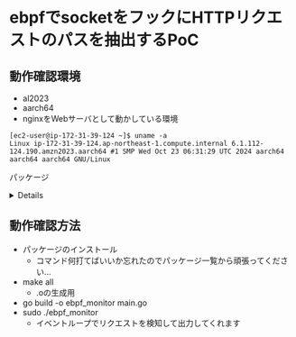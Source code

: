 # ebpfでsocketをフックにHTTPリクエストのパスを抽出するPoC

## 動作確認環境

- al2023
- aarch64
- nginxをWebサーバとして動かしている環境

```
[ec2-user@ip-172-31-39-124 ~]$ uname -a
Linux ip-172-31-39-124.ap-northeast-1.compute.internal 6.1.112-124.190.amzn2023.aarch64 #1 SMP Wed Oct 23 06:31:29 UTC 2024 aarch64 aarch64 aarch64 GNU/Linux
```

パッケージ

<details>
[ec2-user@ip-172-31-39-124 ~]$ sudo dnf list --installed
Installed Packages
acl.aarch64                                              2.3.1-2.amzn2023.0.2                            @System      
acpid.aarch64                                            2.0.32-4.amzn2023.0.2                           @System      
adobe-mappings-cmap.noarch                               20190730-1.amzn2023.0.2                         @amazonlinux 
adobe-mappings-cmap-deprecated.noarch                    20190730-1.amzn2023.0.2                         @amazonlinux 
adobe-mappings-pdf.noarch                                20180407-8.amzn2023.0.2                         @amazonlinux 
alternatives.aarch64                                     1.15-2.amzn2023.0.2                             @System      
amazon-chrony-config.noarch                              4.3-1.amzn2023.0.4                              @System      
amazon-ec2-net-utils.noarch                              2.5.1-1.amzn2023.0.1                            @System      
amazon-linux-repo-s3.noarch                              2023.6.20241031-0.amzn2023                      @System      
amazon-linux-sb-keys.noarch                              2023.1-1.amzn2023.0.5                           @System      
amazon-rpm-config.noarch                                 228-3.amzn2023.0.2                              @System      
amazon-ssm-agent.aarch64                                 3.3.1345.0-1                                    @@commandline
annobin-docs.noarch                                      10.93-1.amzn2023.0.1                            @amazonlinux 
annobin-plugin-gcc.aarch64                               10.93-1.amzn2023.0.1                            @amazonlinux 
apr.aarch64                                              1.7.2-2.amzn2023.0.2                            @amazonlinux 
apr-util.aarch64                                         1.6.3-1.amzn2023.0.1                            @amazonlinux 
apr-util-openssl.aarch64                                 1.6.3-1.amzn2023.0.1                            @amazonlinux 
at.aarch64                                               3.1.23-6.amzn2023.0.2                           @System      
attr.aarch64                                             2.5.1-3.amzn2023.0.2                            @System      
audit.aarch64                                            3.0.6-1.amzn2023.0.2                            @System      
audit-libs.aarch64                                       3.0.6-1.amzn2023.0.2                            @System      
autoconf.noarch                                          2.69-36.amzn2023.0.3                            @amazonlinux 
automake.noarch                                          1.16.5-9.amzn2023.0.3                           @amazonlinux 
avahi-libs.aarch64                                       0.8-14.amzn2023.0.12                            @amazonlinux 
aws-cfn-bootstrap.noarch                                 2.0-31.amzn2023                                 @System      
awscli-2.noarch                                          2.15.30-1.amzn2023.0.1                          @System      
basesystem.noarch                                        11-11.amzn2023.0.2                              @System      
bash.aarch64                                             5.2.15-1.amzn2023.0.2                           @System      
bash-completion.noarch                                   1:2.11-2.amzn2023.0.2                           @System      
bc.aarch64                                               1.07.1-14.amzn2023.0.2                          @System      
bind-libs.aarch64                                        32:9.18.28-1.amzn2023.0.2                       @System      
bind-license.noarch                                      32:9.18.28-1.amzn2023.0.2                       @System      
bind-utils.aarch64                                       32:9.18.28-1.amzn2023.0.2                       @System      
binutils.aarch64                                         2.39-6.amzn2023.0.10                            @System      
bison.aarch64                                            3.7.4-2.amzn2023.0.2                            @amazonlinux 
boost-filesystem.aarch64                                 1.75.0-4.amzn2023.0.2                           @System      
boost-system.aarch64                                     1.75.0-4.amzn2023.0.2                           @System      
boost-thread.aarch64                                     1.75.0-4.amzn2023.0.2                           @System      
byacc.aarch64                                            2.0.20210109-2.amzn2023.0.3                     @amazonlinux 
bzip2.aarch64                                            1.0.8-6.amzn2023.0.2                            @System      
bzip2-libs.aarch64                                       1.0.8-6.amzn2023.0.2                            @System      
c-ares.aarch64                                           1.19.1-1.amzn2023.0.1                           @System      
ca-certificates.noarch                                   2023.2.68-1.0.amzn2023.0.1                      @System      
cairo.aarch64                                            1.17.6-2.amzn2023.0.1                           @amazonlinux 
cairo-gobject.aarch64                                    1.17.6-2.amzn2023.0.1                           @amazonlinux 
checkpolicy.aarch64                                      3.4-3.amzn2023.0.2                              @System      
chkconfig.aarch64                                        1.15-2.amzn2023.0.2                             @System      
chrony.aarch64                                           4.3-1.amzn2023.0.4                              @System      
clang.aarch64                                            15.0.7-3.amzn2023.0.1                           @amazonlinux 
clang-libs.aarch64                                       15.0.7-3.amzn2023.0.1                           @amazonlinux 
clang-resource-filesystem.aarch64                        15.0.7-3.amzn2023.0.1                           @amazonlinux 
cloud-init.noarch                                        22.2.2-1.amzn2023.1.12                          @System      
cloud-init-cfg-ec2.noarch                                22.2.2-1.amzn2023.1.12                          @System      
cloud-utils-growpart.aarch64                             0.31-8.amzn2023.0.3                             @System      
compiler-rt.aarch64                                      15.0.7-3.amzn2023.0.1                           @amazonlinux 
coreutils.aarch64                                        8.32-30.amzn2023.0.3                            @System      
coreutils-common.aarch64                                 8.32-30.amzn2023.0.3                            @System      
cpio.aarch64                                             2.13-13.amzn2023.0.3                            @System      
cpp.aarch64                                              11.4.1-2.amzn2023.0.2                           @amazonlinux 
cracklib.aarch64                                         2.9.6-27.amzn2023.0.2                           @System      
cracklib-dicts.aarch64                                   2.9.6-27.amzn2023.0.2                           @System      
crontabs.noarch                                          1.11-24.20190603git.amzn2023.0.2                @System      
crypto-policies.noarch                                   20220428-1.gitdfb10ea.amzn2023.0.2              @System      
crypto-policies-scripts.noarch                           20220428-1.gitdfb10ea.amzn2023.0.2              @System      
cryptsetup.aarch64                                       2.6.1-1.amzn2023.0.1                            @System      
cryptsetup-libs.aarch64                                  2.6.1-1.amzn2023.0.1                            @System      
cscope.aarch64                                           15.9-15.amzn2023.0.3                            @amazonlinux 
ctags.aarch64                                            5.9-1.20210725.0.amzn2023.0.2                   @amazonlinux 
cups-libs.aarch64                                        1:2.3.3op2-18.amzn2023.0.8                      @amazonlinux 
curl-minimal.aarch64                                     8.5.0-1.amzn2023.0.4                            @System      
cyrus-sasl-lib.aarch64                                   2.1.27-18.amzn2023.0.3                          @System      
cyrus-sasl-plain.aarch64                                 2.1.27-18.amzn2023.0.3                          @System      
dbus.aarch64                                             1:1.12.28-1.amzn2023.0.1                        @System      
dbus-broker.aarch64                                      32-1.amzn2023.0.2                               @System      
dbus-common.noarch                                       1:1.12.28-1.amzn2023.0.1                        @System      
dbus-libs.aarch64                                        1:1.12.28-1.amzn2023.0.1                        @System      
debugedit.aarch64                                        5.0-2.amzn2023.0.3                              @amazonlinux 
device-mapper.aarch64                                    1.02.185-1.amzn2023.0.5                         @System      
device-mapper-libs.aarch64                               1.02.185-1.amzn2023.0.5                         @System      
diffstat.aarch64                                         1.64-4.amzn2023.0.2                             @amazonlinux 
diffutils.aarch64                                        3.8-1.amzn2023.0.2                              @System      
dnf.noarch                                               4.14.0-1.amzn2023.0.5                           @System      
dnf-data.noarch                                          4.14.0-1.amzn2023.0.5                           @System      
dnf-plugin-release-notification.noarch                   1.2-1.amzn2023.0.2                              @System      
dnf-plugin-support-info.noarch                           1.2-1.amzn2023                                  @System      
dnf-plugins-core.noarch                                  4.3.0-13.amzn2023.0.4                           @System      
dnf-utils.noarch                                         4.3.0-13.amzn2023.0.4                           @System      
dosfstools.aarch64                                       4.2-1.amzn2023.0.2                              @System      
doxygen.aarch64                                          2:1.9.4-1.amzn2023.0.3                          @amazonlinux 
dracut.aarch64                                           055-6.amzn2023.0.8                              @System      
dracut-config-ec2.noarch                                 3.0-4.amzn2023.0.2                              @System      
dracut-config-generic.aarch64                            055-6.amzn2023.0.8                              @System      
dwz.aarch64                                              0.14-6.amzn2023.0.2                             @System      
dyninst.aarch64                                          10.2.1-6.amzn2023.0.2                           @System      
e2fsprogs.aarch64                                        1.46.5-2.amzn2023.0.2                           @System      
e2fsprogs-libs.aarch64                                   1.46.5-2.amzn2023.0.2                           @System      
ec2-hibinit-agent.noarch                                 1.0.8-0.amzn2023                                @System      
ec2-instance-connect.noarch                              1.1-19.amzn2023                                 @System      
ec2-instance-connect-selinux.noarch                      1.1-19.amzn2023                                 @System      
ec2-utils.noarch                                         2.2.0-1.amzn2023.0.1                            @System      
ed.aarch64                                               1.14.2-10.amzn2023.0.2                          @System      
efi-filesystem.noarch                                    5-4.amzn2023.0.5                                @System      
efi-srpm-macros.noarch                                   5-4.amzn2023.0.5                                @System      
efivar.aarch64                                           38-2.amzn2023.0.1                               @System      
efivar-libs.aarch64                                      38-2.amzn2023.0.1                               @System      
elfutils.aarch64                                         0.188-3.amzn2023.0.2                            @amazonlinux 
elfutils-debuginfod-client.aarch64                       0.188-3.amzn2023.0.2                            @System      
elfutils-debuginfod-client-devel.aarch64                 0.188-3.amzn2023.0.2                            @amazonlinux 
elfutils-default-yama-scope.noarch                       0.188-3.amzn2023.0.2                            @System      
elfutils-devel.aarch64                                   0.188-3.amzn2023.0.2                            @amazonlinux 
elfutils-libelf.aarch64                                  0.188-3.amzn2023.0.2                            @System      
elfutils-libelf-devel.aarch64                            0.188-3.amzn2023.0.2                            @amazonlinux 
elfutils-libs.aarch64                                    0.188-3.amzn2023.0.2                            @System      
emacs-filesystem.noarch                                  1:28.2-3.amzn2023.0.8                           @amazonlinux 
ethtool.aarch64                                          2:5.15-1.amzn2023.0.2                           @System      
expat.aarch64                                            2.5.0-1.amzn2023.0.4                            @System      
file.aarch64                                             5.39-7.amzn2023.0.4                             @System      
file-libs.aarch64                                        5.39-7.amzn2023.0.4                             @System      
filesystem.aarch64                                       3.14-5.amzn2023.0.3                             @System      
findutils.aarch64                                        1:4.8.0-2.amzn2023.0.2                          @System      
flex.aarch64                                             2.6.4-7.amzn2023.0.2                            @amazonlinux 
fontconfig.aarch64                                       2.13.94-2.amzn2023.0.2                          @amazonlinux 
fonts-filesystem.noarch                                  1:2.0.5-12.amzn2023.0.2                         @amazonlinux 
fonts-srpm-macros.noarch                                 1:2.0.5-12.amzn2023.0.2                         @System      
freetype.aarch64                                         2.13.2-5.amzn2023.0.1                           @amazonlinux 
fribidi.aarch64                                          1.0.11-3.amzn2023.0.2                           @amazonlinux 
fstrm.aarch64                                            0.6.1-2.amzn2023.0.2                            @System      
fuse-libs.aarch64                                        2.9.9-13.amzn2023.0.2                           @System      
gawk.aarch64                                             5.1.0-3.amzn2023.0.3                            @System      
gc.aarch64                                               8.0.4-5.amzn2023.0.2                            @amazonlinux 
gcc.aarch64                                              11.4.1-2.amzn2023.0.2                           @amazonlinux 
gcc-c++.aarch64                                          11.4.1-2.amzn2023.0.2                           @amazonlinux 
gcc-gfortran.aarch64                                     11.4.1-2.amzn2023.0.2                           @amazonlinux 
gd.aarch64                                               2.3.3-5.amzn2023.0.3                            @amazonlinux 
gdb-minimal.aarch64                                      12.1-5.amzn2023.0.4                             @amazonlinux 
gdbm-libs.aarch64                                        1:1.19-2.amzn2023.0.2                           @System      
gdisk.aarch64                                            1.0.8-1.amzn2023.0.2                            @System      
gdk-pixbuf2.aarch64                                      2.42.10-1.amzn2023.0.1                          @amazonlinux 
generic-logos-httpd.noarch                               18.0.0-12.amzn2023.0.3                          @amazonlinux 
gettext.aarch64                                          0.21-4.amzn2023.0.2                             @System      
gettext-common-devel.noarch                              0.21-4.amzn2023.0.2                             @amazonlinux 
gettext-devel.aarch64                                    0.21-4.amzn2023.0.2                             @amazonlinux 
gettext-libs.aarch64                                     0.21-4.amzn2023.0.2                             @System      
ghc-srpm-macros.noarch                                   1.5.0-4.amzn2023.0.2                            @System      
git.aarch64                                              2.40.1-1.amzn2023.0.3                           @amazonlinux 
git-core.aarch64                                         2.40.1-1.amzn2023.0.3                           @amazonlinux 
git-core-doc.noarch                                      2.40.1-1.amzn2023.0.3                           @amazonlinux 
glib2.aarch64                                            2.74.7-689.amzn2023.0.2                         @System      
glibc.aarch64                                            2.34-52.amzn2023.0.11                           @System      
glibc-all-langpacks.aarch64                              2.34-52.amzn2023.0.11                           @System      
glibc-common.aarch64                                     2.34-52.amzn2023.0.11                           @System      
glibc-devel.aarch64                                      2.34-52.amzn2023.0.11                           @amazonlinux 
glibc-gconv-extra.aarch64                                2.34-52.amzn2023.0.11                           @System      
glibc-locale-source.aarch64                              2.34-52.amzn2023.0.11                           @System      
gmp.aarch64                                              1:6.2.1-2.amzn2023.0.2                          @System      
gnupg2-minimal.aarch64                                   2.3.7-1.amzn2023.0.4                            @System      
gnutls.aarch64                                           3.8.0-380.amzn2023.0.6                          @System      
go-srpm-macros.noarch                                    3.2.0-37.amzn2023                               @System      
golang.aarch64                                           1.22.7-1.amzn2023.0.1                           @amazonlinux 
golang-bin.aarch64                                       1.22.7-1.amzn2023.0.1                           @amazonlinux 
golang-src.noarch                                        1.22.7-1.amzn2023.0.1                           @amazonlinux 
google-droid-sans-fonts.noarch                           20200215-9.amzn2023.0.2                         @amazonlinux 
google-noto-fonts-common.noarch                          20201206-2.amzn2023.0.2                         @amazonlinux 
google-noto-sans-vf-fonts.noarch                         20201206-2.amzn2023.0.2                         @amazonlinux 
gperftools-libs.aarch64                                  2.9.1-1.amzn2023.0.3                            @amazonlinux 
gpgme.aarch64                                            1.15.1-6.amzn2023.0.3                           @System      
gpm-libs.aarch64                                         1.20.7-26.amzn2023.amzn2023.0.3                 @System      
graphite2.aarch64                                        1.3.14-7.amzn2023.0.2                           @amazonlinux 
graphviz.aarch64                                         2.44.0-25.amzn2023.0.7                          @amazonlinux 
grep.aarch64                                             3.8-1.amzn2023.0.4                              @System      
groff-base.aarch64                                       1.22.4-7.amzn2023.0.2                           @System      
grub2-common.noarch                                      1:2.06-61.amzn2023.0.12                         @System      
grub2-efi-aa64-ec2.aarch64                               1:2.06-61.amzn2023.0.12                         @System      
grub2-pc-modules.noarch                                  1:2.06-61.amzn2023.0.12                         @System      
grub2-tools.aarch64                                      1:2.06-61.amzn2023.0.12                         @System      
grub2-tools-minimal.aarch64                              1:2.06-61.amzn2023.0.12                         @System      
grubby.aarch64                                           8.40-73.amzn2023.0.1                            @System      
gssproxy.aarch64                                         0.8.4-2.amzn2023.0.3                            @System      
guile22.aarch64                                          2.2.7-2.amzn2023.0.3                            @amazonlinux 
gzip.aarch64                                             1.12-1.amzn2023.0.1                             @System      
harfbuzz.aarch64                                         7.0.0-2.amzn2023.0.1                            @amazonlinux 
hostname.aarch64                                         3.23-4.amzn2023.0.3                             @System      
hunspell.aarch64                                         1.7.0-9.amzn2023.0.3                            @System      
hunspell-en.noarch                                       0.20140811.1-18.amzn2023.0.3                    @System      
hunspell-en-GB.noarch                                    0.20140811.1-18.amzn2023.0.3                    @System      
hunspell-en-US.noarch                                    0.20140811.1-18.amzn2023.0.3                    @System      
hunspell-filesystem.aarch64                              1.7.0-9.amzn2023.0.3                            @System      
hwdata.noarch                                            0.384-1.amzn2023.0.3                            @System      
indent.aarch64                                           2.2.12-7.amzn2023.0.6                           @amazonlinux 
info.aarch64                                             6.7-10.amzn2023.0.2                             @System      
inih.aarch64                                             49-3.amzn2023.0.2                               @System      
initscripts.aarch64                                      10.09-1.amzn2023.0.2                            @System      
inspectorssmplugin.aarch64                               1.0.279-1                                       @System      
intltool.noarch                                          0.51.0-18.amzn2023.0.3                          @amazonlinux 
iproute.aarch64                                          6.10.0-319.amzn2023.0.1                         @System      
iputils.aarch64                                          20210202-2.amzn2023.0.4                         @System      
irqbalance.aarch64                                       2:1.9.0-1.amzn2023.0.3                          @System      
jansson.aarch64                                          2.14-0.amzn2023                                 @System      
jbig2dec-libs.aarch64                                    0.19-4.amzn2023.0.2                             @amazonlinux 
jbigkit-libs.aarch64                                     2.1-21.amzn2023.0.2                             @amazonlinux 
jemalloc.aarch64                                         5.2.1-7.amzn2023                                @System      
jitterentropy.aarch64                                    3.4.1-4.amzn2023                                @System      
jq.aarch64                                               1.7.1-48.amzn2023.0.1                           @System      
json-c.aarch64                                           0.14-8.amzn2023.0.2                             @System      
kbd.aarch64                                              2.4.0-2.amzn2023.0.3                            @System      
kbd-misc.noarch                                          2.4.0-2.amzn2023.0.3                            @System      
kernel.aarch64                                           6.1.112-124.190.amzn2023                        @System      
kernel-devel.aarch64                                     6.1.112-124.190.amzn2023                        @amazonlinux 
kernel-headers.aarch64                                   6.1.112-124.190.amzn2023                        @amazonlinux 
kernel-libbpf.aarch64                                    6.1.112-124.190.amzn2023                        @System      
kernel-libbpf-devel.aarch64                              6.1.112-124.190.amzn2023                        @amazonlinux 
kernel-livepatch-repo-s3.noarch                          2023.6.20241031-0.amzn2023                      @System      
kernel-srpm-macros.noarch                                1.0-14.amzn2023.0.2                             @System      
kernel-tools.aarch64                                     6.1.112-124.190.amzn2023                        @System      
keyutils.aarch64                                         1.6.3-1.amzn2023.0.1                            @System      
keyutils-libs.aarch64                                    1.6.3-1.amzn2023.0.1                            @System      
kmod.aarch64                                             29-2.amzn2023.0.5                               @System      
kmod-libs.aarch64                                        29-2.amzn2023.0.5                               @System      
kpatch-runtime.noarch                                    0.9.7-13.amzn2023.0.1                           @System      
krb5-libs.aarch64                                        1.21.3-1.amzn2023.0.1                           @System      
langpacks-core-font-en.noarch                            3.0-21.amzn2023.0.4                             @amazonlinux 
lcms2.aarch64                                            2.12-1.amzn2023.0.3                             @amazonlinux 
less.aarch64                                             608-2.amzn2023.0.2                              @System      
libICE.aarch64                                           1.1.1-3.amzn2023.0.1                            @amazonlinux 
libSM.aarch64                                            1.2.4-3.amzn2023.0.1                            @amazonlinux 
libX11.aarch64                                           1.8.10-2.amzn2023.0.1                           @amazonlinux 
libX11-common.noarch                                     1.8.10-2.amzn2023.0.1                           @amazonlinux 
libXau.aarch64                                           1.0.11-6.amzn2023.0.1                           @amazonlinux 
libXaw.aarch64                                           1.0.15-3.amzn2023.0.1                           @amazonlinux 
libXext.aarch64                                          1.3.6-1.amzn2023.0.1                            @amazonlinux 
libXft.aarch64                                           2.3.8-6.amzn2023.0.1                            @amazonlinux 
libXmu.aarch64                                           1.2.1-1.amzn2023.0.1                            @amazonlinux 
libXpm.aarch64                                           3.5.17-3.amzn2023.0.1                           @amazonlinux 
libXrender.aarch64                                       0.9.11-6.amzn2023.0.1                           @amazonlinux 
libXt.aarch64                                            1.3.0-3.amzn2023.0.1                            @amazonlinux 
libacl.aarch64                                           2.3.1-2.amzn2023.0.2                            @System      
libaio.aarch64                                           0.3.111-11.amzn2023.0.2                         @System      
libarchive.aarch64                                       3.7.4-2.amzn2023.0.2                            @System      
libargon2.aarch64                                        20171227-9.amzn2023.0.2                         @System      
libasan.aarch64                                          11.4.1-2.amzn2023.0.2                           @amazonlinux 
libassuan.aarch64                                        2.5.5-1.amzn2023.0.2                            @System      
libatomic.aarch64                                        11.4.1-2.amzn2023.0.2                           @amazonlinux 
libattr.aarch64                                          2.5.1-3.amzn2023.0.2                            @System      
libbasicobjects.aarch64                                  0.1.1-47.amzn2023.0.2                           @System      
libblkid.aarch64                                         2.37.4-1.amzn2023.0.4                           @System      
libbrotli.aarch64                                        1.0.9-4.amzn2023.0.2                            @amazonlinux 
libcap.aarch64                                           2.48-2.amzn2023.0.3                             @System      
libcap-ng.aarch64                                        0.8.2-4.amzn2023.0.2                            @System      
libcbor.aarch64                                          0.7.0-3.amzn2023.0.2                            @System      
libcollection.aarch64                                    0.7.0-47.amzn2023.0.2                           @System      
libcom_err.aarch64                                       1.46.5-2.amzn2023.0.2                           @System      
libcomps.aarch64                                         0.1.20-1.amzn2023                               @System      
libconfig.aarch64                                        1.7.2-7.amzn2023.0.2                            @System      
libcurl-minimal.aarch64                                  8.5.0-1.amzn2023.0.4                            @System      
libdatrie.aarch64                                        0.2.13-1.amzn2023.0.2                           @amazonlinux 
libdb.aarch64                                            5.3.28-49.amzn2023.0.2                          @System      
libdhash.aarch64                                         0.5.0-47.amzn2023.0.2                           @System      
libdnf.aarch64                                           0.69.0-8.amzn2023.0.5                           @System      
libeconf.aarch64                                         0.4.0-1.amzn2023.0.3                            @System      
libedit.aarch64                                          3.1-38.20210714cvs.amzn2023.0.2                 @System      
libev.aarch64                                            4.33-3.amzn2023.0.2                             @System      
libevent.aarch64                                         2.1.12-3.amzn2023.0.3                           @System      
libfdisk.aarch64                                         2.37.4-1.amzn2023.0.4                           @System      
libffi.aarch64                                           3.4.4-1.amzn2023.0.1                            @System      
libfido2.aarch64                                         1.10.0-2.amzn2023.0.2                           @System      
libfontenc.aarch64                                       1.1.7-3.amzn2023.0.1                            @amazonlinux 
libgcc.aarch64                                           11.4.1-2.amzn2023.0.2                           @System      
libgcrypt.aarch64                                        1.10.2-1.amzn2023.0.2                           @System      
libgfortran.aarch64                                      11.4.1-2.amzn2023.0.2                           @amazonlinux 
libgomp.aarch64                                          11.4.1-2.amzn2023.0.2                           @System      
libgpg-error.aarch64                                     1.42-1.amzn2023.0.2                             @System      
libgs.aarch64                                            9.56.1-7.amzn2023.0.10                          @amazonlinux 
libibverbs.aarch64                                       48.0-1.amzn2023.0.1                             @System      
libidn2.aarch64                                          2.3.2-1.amzn2023.0.5                            @System      
libijs.aarch64                                           0.35-13.amzn2023.0.2                            @amazonlinux 
libini_config.aarch64                                    1.3.1-47.amzn2023.0.2                           @System      
libjpeg-turbo.aarch64                                    2.1.4-2.amzn2023.0.5                            @amazonlinux 
libkcapi.aarch64                                         1.4.0-105.amzn2023.0.1                          @System      
libkcapi-hmaccalc.aarch64                                1.4.0-105.amzn2023.0.1                          @System      
libldb.aarch64                                           2.6.2-1.amzn2023.0.2                            @System      
libmaxminddb.aarch64                                     1.5.2-1.amzn2023.0.2                            @System      
libmetalink.aarch64                                      0.1.3-14.amzn2023.0.2                           @System      
libmnl.aarch64                                           1.0.4-13.amzn2023.0.2                           @System      
libmodulemd.aarch64                                      2.13.0-2.amzn2023.0.2                           @System      
libmount.aarch64                                         2.37.4-1.amzn2023.0.4                           @System      
libmpc.aarch64                                           1.2.1-2.amzn2023.0.2                            @amazonlinux 
libnfsidmap.aarch64                                      1:2.5.4-2.rc3.amzn2023.0.3                      @System      
libnghttp2.aarch64                                       1.59.0-3.amzn2023.0.1                           @System      
libnl3.aarch64                                           3.5.0-6.amzn2023.0.2                            @System      
libomp.aarch64                                           15.0.7-5.amzn2023.0.1                           @amazonlinux 
libomp-devel.aarch64                                     15.0.7-5.amzn2023.0.1                           @amazonlinux 
libpaper.aarch64                                         1.1.28-2.amzn2023.0.2                           @amazonlinux 
libpath_utils.aarch64                                    0.2.1-47.amzn2023.0.2                           @System      
libpcap.aarch64                                          14:1.10.1-1.amzn2023.0.2                        @System      
libpipeline.aarch64                                      1.5.3-2.amzn2023.0.2                            @System      
libpkgconf.aarch64                                       1.8.0-4.amzn2023.0.2                            @System      
libpng.aarch64                                           2:1.6.37-10.amzn2023.0.6                        @amazonlinux 
libpsl.aarch64                                           0.21.1-3.amzn2023.0.2                           @System      
libpwquality.aarch64                                     1.4.4-6.amzn2023.0.2                            @System      
libref_array.aarch64                                     0.1.5-47.amzn2023.0.2                           @System      
librepo.aarch64                                          1.14.5-2.amzn2023.0.1                           @System      
libreport-filesystem.noarch                              2.15.2-2.amzn2023.0.2                           @System      
librsvg2.aarch64                                         2.54.6-1.amzn2023.0.2                           @amazonlinux 
libseccomp.aarch64                                       2.5.3-1.amzn2023.0.2                            @System      
libselinux.aarch64                                       3.4-5.amzn2023.0.2                              @System      
libselinux-utils.aarch64                                 3.4-5.amzn2023.0.2                              @System      
libsemanage.aarch64                                      3.4-5.amzn2023.0.2                              @System      
libsepol.aarch64                                         3.4-3.amzn2023.0.3                              @System      
libserf.aarch64                                          1.3.9-23.amzn2023.0.3                           @amazonlinux 
libsigsegv.aarch64                                       2.13-2.amzn2023.0.2                             @System      
libsmartcols.aarch64                                     2.37.4-1.amzn2023.0.4                           @System      
libsolv.aarch64                                          0.7.22-1.amzn2023.0.2                           @System      
libss.aarch64                                            1.46.5-2.amzn2023.0.2                           @System      
libsss_certmap.aarch64                                   2.9.4-1.amzn2023.0.2                            @System      
libsss_idmap.aarch64                                     2.9.4-1.amzn2023.0.2                            @System      
libsss_nss_idmap.aarch64                                 2.9.4-1.amzn2023.0.2                            @System      
libsss_sudo.aarch64                                      2.9.4-1.amzn2023.0.2                            @System      
libstdc++.aarch64                                        11.4.1-2.amzn2023.0.2                           @System      
libstdc++-devel.aarch64                                  11.4.1-2.amzn2023.0.2                           @amazonlinux 
libstoragemgmt.aarch64                                   1.9.4-5.amzn2023.0.2                            @System      
libtalloc.aarch64                                        2.3.4-1.amzn2023.0.2                            @System      
libtasn1.aarch64                                         4.19.0-1.amzn2023.0.4                           @System      
libtdb.aarch64                                           1.4.7-1.amzn2023.0.2                            @System      
libtevent.aarch64                                        0.13.0-1.amzn2023.0.2                           @System      
libtextstyle.aarch64                                     0.21-4.amzn2023.0.2                             @System      
libthai.aarch64                                          0.1.28-6.amzn2023.0.2                           @amazonlinux 
libtiff.aarch64                                          4.4.0-4.amzn2023.0.19                           @amazonlinux 
libtirpc.aarch64                                         1.3.3-0.amzn2023                                @System      
libtool.aarch64                                          2.4.7-1.amzn2023.0.3                            @amazonlinux 
libtool-ltdl.aarch64                                     2.4.7-1.amzn2023.0.3                            @amazonlinux 
libubsan.aarch64                                         11.4.1-2.amzn2023.0.2                           @amazonlinux 
libunistring.aarch64                                     0.9.10-10.amzn2023.0.2                          @System      
libunwind.aarch64                                        1.4.0-5.amzn2023.0.2                            @amazonlinux 
libuser.aarch64                                          0.63-4.amzn2023.0.2                             @System      
libutempter.aarch64                                      1.2.1-4.amzn2023.0.2                            @System      
libuuid.aarch64                                          2.37.4-1.amzn2023.0.4                           @System      
libuv.aarch64                                            1:1.47.0-1.amzn2023.0.2                         @System      
libverto.aarch64                                         0.3.2-1.amzn2023.0.2                            @System      
libverto-libev.aarch64                                   0.3.2-1.amzn2023.0.2                            @System      
libwebp.aarch64                                          1.2.4-1.amzn2023.0.6                            @amazonlinux 
libxcb.aarch64                                           1.17.0-1.amzn2023.0.1                           @amazonlinux 
libxcrypt.aarch64                                        4.4.33-7.amzn2023                               @System      
libxcrypt-devel.aarch64                                  4.4.33-7.amzn2023                               @amazonlinux 
libxml2.aarch64                                          2.10.4-1.amzn2023.0.6                           @System      
libyaml.aarch64                                          0.2.5-5.amzn2023.0.2                            @System      
libzstd.aarch64                                          1.5.5-1.amzn2023.0.1                            @System      
libzstd-devel.aarch64                                    1.5.5-1.amzn2023.0.1                            @amazonlinux 
llvm.aarch64                                             15.0.7-3.amzn2023.0.1                           @amazonlinux 
llvm-libs.aarch64                                        15.0.7-3.amzn2023.0.1                           @amazonlinux 
lm_sensors-libs.aarch64                                  3.6.0-8.amzn2023.0.3                            @System      
lmdb-libs.aarch64                                        0.9.29-1.amzn2023.0.3                           @System      
logrotate.aarch64                                        3.20.1-2.amzn2023.0.3                           @System      
lsof.aarch64                                             4.94.0-1.amzn2023.0.2                           @System      
lua-libs.aarch64                                         5.4.4-3.amzn2023.0.2                            @System      
lua-srpm-macros.noarch                                   1-4.amzn2023.0.2                                @System      
lz4-libs.aarch64                                         1.9.4-1.amzn2023.0.2                            @System      
m4.aarch64                                               1.4.19-2.amzn2023.0.2                           @amazonlinux 
make.aarch64                                             1:4.3-5.amzn2023.0.2                            @amazonlinux 
man-db.aarch64                                           2.9.3-3.amzn2023.0.3                            @System      
man-pages.noarch                                         5.10-2.amzn2023.0.3                             @System      
mercurial.aarch64                                        5.7.1-1.amzn2023.0.3                            @amazonlinux 
mkfontscale.aarch64                                      1.2.2-6.amzn2023.0.1                            @amazonlinux 
mpfr.aarch64                                             4.1.0-7.amzn2023.0.2                            @System      
nano.aarch64                                             5.8-3.amzn2023.0.4                              @System      
ncurses.aarch64                                          6.2-4.20200222.amzn2023.0.6                     @System      
ncurses-base.noarch                                      6.2-4.20200222.amzn2023.0.6                     @System      
ncurses-libs.aarch64                                     6.2-4.20200222.amzn2023.0.6                     @System      
net-tools.aarch64                                        2.0-0.59.20160912git.amzn2023.0.3               @System      
nettle.aarch64                                           3.8-1.amzn2023.0.2                              @System      
newt.aarch64                                             0.52.21-9.amzn2023.0.3                          @System      
nfs-utils.aarch64                                        1:2.5.4-2.rc3.amzn2023.0.3                      @System      
nginx.aarch64                                            1:1.26.2-1.amzn2023.0.1                         @amazonlinux 
nginx-core.aarch64                                       1:1.26.2-1.amzn2023.0.1                         @amazonlinux 
nginx-filesystem.noarch                                  1:1.26.2-1.amzn2023.0.1                         @amazonlinux 
nginx-mimetypes.noarch                                   2.1.49-3.amzn2023.0.3                           @amazonlinux 
npth.aarch64                                             1.6-6.amzn2023.0.2                              @System      
nspr.aarch64                                             4.35.0-6.amzn2023.0.1                           @System      
nss.aarch64                                              3.90.0-6.amzn2023.0.1                           @System      
nss-softokn.aarch64                                      3.90.0-6.amzn2023.0.1                           @System      
nss-softokn-freebl.aarch64                               3.90.0-6.amzn2023.0.1                           @System      
nss-sysinit.aarch64                                      3.90.0-6.amzn2023.0.1                           @System      
nss-util.aarch64                                         3.90.0-6.amzn2023.0.1                           @System      
ntsysv.aarch64                                           1.15-2.amzn2023.0.2                             @System      
numactl-libs.aarch64                                     2.0.14-3.amzn2023.0.3                           @System      
ocaml-srpm-macros.noarch                                 6-6.amzn2023.0.2                                @System      
oniguruma.aarch64                                        6.9.7.1-1.amzn2023.0.2                          @System      
openblas-srpm-macros.noarch                              2-9.amzn2023.0.2                                @System      
openjpeg2.aarch64                                        2.4.0-11.amzn2023.0.3                           @amazonlinux 
openldap.aarch64                                         2.4.57-6.amzn2023.0.6                           @System      
openssh.aarch64                                          8.7p1-8.amzn2023.0.13                           @System      
openssh-clients.aarch64                                  8.7p1-8.amzn2023.0.13                           @System      
openssh-server.aarch64                                   8.7p1-8.amzn2023.0.13                           @System      
openssl.aarch64                                          1:3.0.8-1.amzn2023.0.16                         @System      
openssl-libs.aarch64                                     1:3.0.8-1.amzn2023.0.16                         @System      
openssl-pkcs11.aarch64                                   0.4.12-3.amzn2023.0.1                           @System      
os-prober.aarch64                                        1.77-7.amzn2023.0.3                             @System      
p11-kit.aarch64                                          0.24.1-2.amzn2023.0.3                           @System      
p11-kit-trust.aarch64                                    0.24.1-2.amzn2023.0.3                           @System      
package-notes-srpm-macros.noarch                         0.4-18.amzn2023.0.5                             @System      
pam.aarch64                                              1.5.1-8.amzn2023.0.4                            @System      
pango.aarch64                                            1.48.10-1.amzn2023.0.3                          @amazonlinux 
parted.aarch64                                           3.4-2.amzn2023.0.2                              @System      
passwd.aarch64                                           0.80-10.amzn2023.0.2                            @System      
patch.aarch64                                            2.7.6-14.amzn2023.0.2                           @amazonlinux 
patchutils.aarch64                                       0.4.2-5.amzn2023.0.2                            @amazonlinux 
pciutils.aarch64                                         3.7.0-3.amzn2023.0.2                            @System      
pciutils-libs.aarch64                                    3.7.0-3.amzn2023.0.2                            @System      
pcre2.aarch64                                            10.40-1.amzn2023.0.3                            @System      
pcre2-syntax.noarch                                      10.40-1.amzn2023.0.3                            @System      
perl.aarch64                                             4:5.32.1-477.amzn2023.0.6                       @amazonlinux 
perl-Algorithm-Diff.noarch                               1.2010-2.amzn2023.0.2                           @amazonlinux 
perl-Archive-Tar.noarch                                  2.40-1.amzn2023.0.2                             @amazonlinux 
perl-Archive-Zip.noarch                                  1.68-4.amzn2023.0.2                             @amazonlinux 
perl-Attribute-Handlers.noarch                           1.01-477.amzn2023.0.6                           @amazonlinux 
perl-AutoLoader.noarch                                   5.74-477.amzn2023.0.6                           @amazonlinux 
perl-AutoSplit.noarch                                    5.74-477.amzn2023.0.6                           @amazonlinux 
perl-B.aarch64                                           1.80-477.amzn2023.0.6                           @amazonlinux 
perl-Benchmark.noarch                                    1.23-477.amzn2023.0.6                           @amazonlinux 
perl-CPAN.noarch                                         2.34-1.amzn2023.0.3                             @amazonlinux 
perl-CPAN-DistnameInfo.noarch                            0.12-21.amzn2023.0.2                            @amazonlinux 
perl-CPAN-Meta.noarch                                    2.150010-458.amzn2023.0.2                       @amazonlinux 
perl-CPAN-Meta-Requirements.noarch                       2.140-459.amzn2023.0.2                          @amazonlinux 
perl-CPAN-Meta-YAML.noarch                               0.018-459.amzn2023.0.2                          @amazonlinux 
perl-Carp.noarch                                         1.50-458.amzn2023.0.2                           @System      
perl-Class-Struct.noarch                                 0.66-477.amzn2023.0.6                           @System      
perl-Compress-Bzip2.aarch64                              2.28-3.amzn2023.0.2                             @amazonlinux 
perl-Compress-Raw-Bzip2.aarch64                          2.101-3.amzn2023.0.2                            @amazonlinux 
perl-Compress-Raw-Lzma.aarch64                           2.101-1.amzn2023.0.2                            @amazonlinux 
perl-Compress-Raw-Zlib.aarch64                           2.101-3.amzn2023.0.2                            @amazonlinux 
perl-Config-Extensions.noarch                            0.03-477.amzn2023.0.6                           @amazonlinux 
perl-Config-Perl-V.noarch                                0.33-2.amzn2023.0.2                             @amazonlinux 
perl-DBM_Filter.noarch                                   0.06-477.amzn2023.0.6                           @amazonlinux 
perl-DB_File.aarch64                                     1.855-2.amzn2023.0.2                            @amazonlinux 
perl-Data-Dumper.aarch64                                 2.174-460.amzn2023.0.2                          @amazonlinux 
perl-Data-OptList.noarch                                 0.110-15.amzn2023.0.2                           @amazonlinux 
perl-Data-Section.noarch                                 0.200007-12.amzn2023.0.2                        @amazonlinux 
perl-Devel-PPPort.aarch64                                3.62-2.amzn2023.0.2                             @amazonlinux 
perl-Devel-Peek.aarch64                                  1.28-477.amzn2023.0.6                           @amazonlinux 
perl-Devel-SelfStubber.noarch                            1.06-477.amzn2023.0.6                           @amazonlinux 
perl-Devel-Size.aarch64                                  0.83-8.amzn2023.0.2                             @amazonlinux 
perl-Digest.noarch                                       1.20-1.amzn2023.0.2                             @amazonlinux 
perl-Digest-MD5.aarch64                                  2.58-2.amzn2023.0.2                             @amazonlinux 
perl-Digest-SHA.aarch64                                  1:6.02-459.amzn2023.0.2                         @amazonlinux 
perl-Digest-SHA1.aarch64                                 2.13-32.amzn2023.0.2                            @amazonlinux 
perl-DirHandle.noarch                                    1.05-477.amzn2023.0.6                           @amazonlinux 
perl-Dumpvalue.noarch                                    2.27-477.amzn2023.0.6                           @amazonlinux 
perl-DynaLoader.aarch64                                  1.47-477.amzn2023.0.6                           @System      
perl-Encode.aarch64                                      4:3.15-462.amzn2023.0.2                         @System      
perl-Encode-Locale.noarch                                1.05-19.amzn2023.0.2                            @amazonlinux 
perl-Encode-devel.aarch64                                4:3.15-462.amzn2023.0.2                         @amazonlinux 
perl-English.noarch                                      1.11-477.amzn2023.0.6                           @amazonlinux 
perl-Env.noarch                                          1.04-458.amzn2023.0.2                           @amazonlinux 
perl-Errno.aarch64                                       1.30-477.amzn2023.0.6                           @System      
perl-Error.noarch                                        1:0.17029-5.amzn2023.0.2                        @amazonlinux 
perl-Exporter.noarch                                     5.74-459.amzn2023.0.2                           @System      
perl-ExtUtils-CBuilder.noarch                            1:0.280236-2.amzn2023.0.2                       @amazonlinux 
perl-ExtUtils-Command.noarch                             2:7.62-1.amzn2023.0.2                           @amazonlinux 
perl-ExtUtils-Constant.noarch                            0.25-477.amzn2023.0.6                           @amazonlinux 
perl-ExtUtils-Embed.noarch                               1.35-477.amzn2023.0.6                           @amazonlinux 
perl-ExtUtils-Install.noarch                             2.20-2.amzn2023.0.2                             @amazonlinux 
perl-ExtUtils-MM-Utils.noarch                            2:7.62-1.amzn2023.0.2                           @amazonlinux 
perl-ExtUtils-MakeMaker.noarch                           2:7.62-1.amzn2023.0.2                           @amazonlinux 
perl-ExtUtils-Manifest.noarch                            1:1.73-2.amzn2023.0.2                           @amazonlinux 
perl-ExtUtils-Miniperl.noarch                            1.09-477.amzn2023.0.6                           @amazonlinux 
perl-ExtUtils-ParseXS.noarch                             1:3.40-458.amzn2023.0.2                         @amazonlinux 
perl-Fcntl.aarch64                                       1.13-477.amzn2023.0.6                           @System      
perl-File-Basename.noarch                                2.85-477.amzn2023.0.6                           @System      
perl-File-Compare.noarch                                 1.100.600-477.amzn2023.0.6                      @amazonlinux 
perl-File-Copy.noarch                                    2.34-477.amzn2023.0.6                           @amazonlinux 
perl-File-DosGlob.aarch64                                1.12-477.amzn2023.0.6                           @amazonlinux 
perl-File-Fetch.noarch                                   1.00-2.amzn2023.0.2                             @amazonlinux 
perl-File-Find.noarch                                    1.37-477.amzn2023.0.6                           @amazonlinux 
perl-File-HomeDir.noarch                                 1.006-2.amzn2023.0.2                            @amazonlinux 
perl-File-Path.noarch                                    2.18-2.amzn2023.0.2                             @System      
perl-File-Temp.noarch                                    1:0.231.100-2.amzn2023.0.2                      @System      
perl-File-Which.noarch                                   1.23-8.amzn2023.0.2                             @amazonlinux 
perl-File-stat.noarch                                    1.09-477.amzn2023.0.6                           @System      
perl-FileCache.noarch                                    1.10-477.amzn2023.0.6                           @amazonlinux 
perl-FileHandle.noarch                                   2.03-477.amzn2023.0.6                           @amazonlinux 
perl-Filter.aarch64                                      2:1.60-2.amzn2023.0.2                           @amazonlinux 
perl-Filter-Simple.noarch                                0.96-458.amzn2023.0.2                           @amazonlinux 
perl-FindBin.noarch                                      1.51-477.amzn2023.0.6                           @amazonlinux 
perl-GDBM_File.aarch64                                   1.18-477.amzn2023.0.6                           @amazonlinux 
perl-Getopt-Long.noarch                                  1:2.52-2.amzn2023.0.2                           @System      
perl-Getopt-Std.noarch                                   1.12-477.amzn2023.0.6                           @System      
perl-Git.noarch                                          2.40.1-1.amzn2023.0.3                           @amazonlinux 
perl-HTTP-Tiny.noarch                                    0.078-1.amzn2023.0.3                            @System      
perl-Hash-Util.aarch64                                   0.23-477.amzn2023.0.6                           @amazonlinux 
perl-Hash-Util-FieldHash.aarch64                         1.20-477.amzn2023.0.6                           @amazonlinux 
perl-I18N-Collate.noarch                                 1.02-477.amzn2023.0.6                           @amazonlinux 
perl-I18N-LangTags.noarch                                0.44-477.amzn2023.0.6                           @amazonlinux 
perl-I18N-Langinfo.aarch64                               0.19-477.amzn2023.0.6                           @amazonlinux 
perl-IO.aarch64                                          1.43-477.amzn2023.0.6                           @System      
perl-IO-Compress.noarch                                  2.102-2.amzn2023.0.2                            @amazonlinux 
perl-IO-Compress-Lzma.noarch                             2.101-2.amzn2023.0.2                            @amazonlinux 
perl-IO-Socket-IP.noarch                                 0.41-3.amzn2023.0.2                             @amazonlinux 
perl-IO-Zlib.noarch                                      1:1.11-2.amzn2023.0.2                           @amazonlinux 
perl-IPC-Cmd.noarch                                      2:1.04-459.amzn2023.0.2                         @amazonlinux 
perl-IPC-Open3.noarch                                    1.21-477.amzn2023.0.6                           @System      
perl-IPC-SysV.aarch64                                    2.09-2.amzn2023.0.2                             @amazonlinux 
perl-IPC-System-Simple.noarch                            1.30-4.amzn2023.0.2                             @amazonlinux 
perl-Importer.noarch                                     0.026-2.amzn2023.0.2                            @amazonlinux 
perl-JSON-PP.noarch                                      1:4.06-2.amzn2023.0.2                           @amazonlinux 
perl-Locale-Maketext.noarch                              1.29-459.amzn2023.0.2                           @amazonlinux 
perl-Locale-Maketext-Simple.noarch                       1:0.21-477.amzn2023.0.6                         @amazonlinux 
perl-MIME-Base64.aarch64                                 3.16-2.amzn2023.0.2                             @System      
perl-MIME-Charset.noarch                                 1.012.2-13.amzn2023.0.2                         @amazonlinux 
perl-MRO-Compat.noarch                                   0.13-13.amzn2023.0.2                            @amazonlinux 
perl-Math-BigInt.noarch                                  1:1.9998.39-2.amzn2023.0.2                      @amazonlinux 
perl-Math-BigInt-FastCalc.aarch64                        0.500.900-458.amzn2023.0.2                      @amazonlinux 
perl-Math-BigRat.noarch                                  0.2614-458.amzn2023.0.2                         @amazonlinux 
perl-Math-Complex.noarch                                 1.59-477.amzn2023.0.6                           @amazonlinux 
perl-Memoize.noarch                                      1.03-477.amzn2023.0.6                           @amazonlinux 
perl-Module-Build.noarch                                 2:0.42.31-7.amzn2023.0.2                        @amazonlinux 
perl-Module-CoreList.noarch                              1:5.20211020-1.amzn2023.0.2                     @amazonlinux 
perl-Module-CoreList-tools.noarch                        1:5.20211020-1.amzn2023.0.2                     @amazonlinux 
perl-Module-Load.noarch                                  1:0.36-2.amzn2023.0.2                           @amazonlinux 
perl-Module-Load-Conditional.noarch                      0.74-2.amzn2023.0.2                             @amazonlinux 
perl-Module-Loaded.noarch                                1:0.08-477.amzn2023.0.6                         @amazonlinux 
perl-Module-Metadata.noarch                              1.000037-458.amzn2023.0.2                       @amazonlinux 
perl-Module-Signature.noarch                             0.87-3.amzn2023.0.2                             @amazonlinux 
perl-NDBM_File.aarch64                                   1.15-477.amzn2023.0.6                           @amazonlinux 
perl-NEXT.noarch                                         0.67-477.amzn2023.0.6                           @amazonlinux 
perl-Net.noarch                                          1.02-477.amzn2023.0.6                           @amazonlinux 
perl-Net-Ping.noarch                                     2.74-3.amzn2023.0.2                             @amazonlinux 
perl-ODBM_File.aarch64                                   1.16-477.amzn2023.0.6                           @amazonlinux 
perl-Object-HashBase.noarch                              0.009-5.amzn2023.0.2                            @amazonlinux 
perl-Opcode.aarch64                                      1.48-477.amzn2023.0.6                           @amazonlinux 
perl-POSIX.aarch64                                       1.94-477.amzn2023.0.6                           @System      
perl-Package-Generator.noarch                            1.106-21.amzn2023.0.2                           @amazonlinux 
perl-Params-Check.noarch                                 1:0.38-459.amzn2023.0.2                         @amazonlinux 
perl-Params-Util.aarch64                                 1.102-3.amzn2023.0.2                            @amazonlinux 
perl-PathTools.aarch64                                   3.78-459.amzn2023.0.2                           @System      
perl-Perl-OSType.noarch                                  1.010-459.amzn2023.0.2                          @amazonlinux 
perl-PerlIO-via-QuotedPrint.noarch                       0.09-2.amzn2023.0.2                             @amazonlinux 
perl-Pod-Checker.noarch                                  4:1.74-2.amzn2023.0.2                           @amazonlinux 
perl-Pod-Escapes.noarch                                  1:1.07-458.amzn2023.0.2                         @System      
perl-Pod-Functions.noarch                                1.13-477.amzn2023.0.6                           @amazonlinux 
perl-Pod-Html.noarch                                     1.25-477.amzn2023.0.6                           @amazonlinux 
perl-Pod-Perldoc.noarch                                  3.28.01-459.amzn2023.0.3                        @System      
perl-Pod-Simple.noarch                                   1:3.42-2.amzn2023.0.2                           @System      
perl-Pod-Usage.noarch                                    4:2.01-2.amzn2023.0.2                           @System      
perl-Safe.noarch                                         2.41-477.amzn2023.0.6                           @amazonlinux 
perl-Scalar-List-Utils.aarch64                           4:1.56-459.amzn2023.0.2                         @System      
perl-Search-Dict.noarch                                  1.07-477.amzn2023.0.6                           @amazonlinux 
perl-SelectSaver.noarch                                  1.02-477.amzn2023.0.6                           @System      
perl-SelfLoader.noarch                                   1.26-477.amzn2023.0.6                           @amazonlinux 
perl-Socket.aarch64                                      4:2.032-1.amzn2023.0.2                          @System      
perl-Software-License.noarch                             0.103014-10.amzn2023.0.2                        @amazonlinux 
perl-Storable.aarch64                                    1:3.21-458.amzn2023.0.2                         @System      
perl-Sub-Exporter.noarch                                 0.987-25.amzn2023.0.2                           @amazonlinux 
perl-Sub-Install.noarch                                  0.928-26.amzn2023.0.2                           @amazonlinux 
perl-Symbol.noarch                                       1.08-477.amzn2023.0.6                           @System      
perl-Sys-Hostname.aarch64                                1.23-477.amzn2023.0.6                           @amazonlinux 
perl-Sys-Syslog.aarch64                                  0.36-459.amzn2023.0.2                           @amazonlinux 
perl-Term-ANSIColor.noarch                               5.01-459.amzn2023.0.2                           @System      
perl-Term-Cap.noarch                                     1.17-458.amzn2023.0.2                           @System      
perl-Term-Complete.noarch                                1.403-477.amzn2023.0.6                          @amazonlinux 
perl-Term-ReadLine.noarch                                1.17-477.amzn2023.0.6                           @amazonlinux 
perl-Term-Size-Any.noarch                                0.002-33.amzn2023.0.2                           @amazonlinux 
perl-Term-Size-Perl.aarch64                              0.031-10.amzn2023.0.2                           @amazonlinux 
perl-Term-Table.noarch                                   0.015-6.amzn2023.0.2                            @amazonlinux 
perl-TermReadKey.aarch64                                 2.38-9.amzn2023.0.2                             @amazonlinux 
perl-Test.noarch                                         1.31-477.amzn2023.0.6                           @amazonlinux 
perl-Test-Harness.noarch                                 1:3.42-459.amzn2023.0.2                         @amazonlinux 
perl-Test-Simple.noarch                                  3:1.302183-2.amzn2023.0.2                       @amazonlinux 
perl-Text-Abbrev.noarch                                  1.02-477.amzn2023.0.6                           @amazonlinux 
perl-Text-Balanced.noarch                                2.04-2.amzn2023.0.2                             @amazonlinux 
perl-Text-Diff.noarch                                    1.45-11.amzn2023.0.2                            @amazonlinux 
perl-Text-Glob.noarch                                    0.11-13.amzn2023.0.2                            @amazonlinux 
perl-Text-ParseWords.noarch                              3.30-458.amzn2023.0.2                           @System      
perl-Text-Tabs+Wrap.noarch                               2021.0726-1.amzn2023.0.1                        @System      
perl-Text-Template.noarch                                1.59-3.amzn2023.0.2                             @amazonlinux 
perl-Thread.noarch                                       3.05-477.amzn2023.0.6                           @amazonlinux 
perl-Thread-Queue.noarch                                 3.14-458.amzn2023.0.2                           @amazonlinux 
perl-Thread-Semaphore.noarch                             2.13-477.amzn2023.0.6                           @amazonlinux 
perl-Tie.noarch                                          4.6-477.amzn2023.0.6                            @amazonlinux 
perl-Tie-File.noarch                                     1.06-477.amzn2023.0.6                           @amazonlinux 
perl-Tie-Memoize.noarch                                  1.1-477.amzn2023.0.6                            @amazonlinux 
perl-Tie-RefHash.noarch                                  1.40-2.amzn2023.0.2                             @amazonlinux 
perl-Time.noarch                                         1.03-477.amzn2023.0.6                           @amazonlinux 
perl-Time-HiRes.aarch64                                  4:1.9764-460.amzn2023.0.2                       @amazonlinux 
perl-Time-Local.noarch                                   2:1.300-5.amzn2023.0.2                          @System      
perl-Time-Piece.aarch64                                  1.3401-477.amzn2023.0.6                         @amazonlinux 
perl-URI.noarch                                          5.09-1.amzn2023.0.2                             @amazonlinux 
perl-Unicode-Collate.aarch64                             1.29-2.amzn2023.0.2                             @amazonlinux 
perl-Unicode-LineBreak.aarch64                           2019.001-9.amzn2023.0.2                         @amazonlinux 
perl-Unicode-Normalize.aarch64                           1.27-459.amzn2023.0.2                           @amazonlinux 
perl-Unicode-UCD.noarch                                  0.75-477.amzn2023.0.6                           @amazonlinux 
perl-User-pwent.noarch                                   1.03-477.amzn2023.0.6                           @amazonlinux 
perl-XML-Parser.aarch64                                  2.46-7.amzn2023.0.2                             @amazonlinux 
perl-autodie.noarch                                      2.34-2.amzn2023.0.2                             @amazonlinux 
perl-autouse.noarch                                      1.11-477.amzn2023.0.6                           @amazonlinux 
perl-base.noarch                                         2.27-477.amzn2023.0.6                           @amazonlinux 
perl-bignum.noarch                                       0.51-458.amzn2023.0.2                           @amazonlinux 
perl-blib.noarch                                         1.07-477.amzn2023.0.6                           @amazonlinux 
perl-constant.noarch                                     1.33-459.amzn2023.0.2                           @System      
perl-debugger.noarch                                     1.56-477.amzn2023.0.6                           @amazonlinux 
perl-deprecate.noarch                                    0.04-477.amzn2023.0.6                           @amazonlinux 
perl-devel.aarch64                                       4:5.32.1-477.amzn2023.0.6                       @amazonlinux 
perl-diagnostics.noarch                                  1.37-477.amzn2023.0.6                           @amazonlinux 
perl-doc.noarch                                          5.32.1-477.amzn2023.0.6                         @amazonlinux 
perl-encoding.aarch64                                    4:3.00-462.amzn2023.0.2                         @amazonlinux 
perl-encoding-warnings.noarch                            0.13-477.amzn2023.0.6                           @amazonlinux 
perl-experimental.noarch                                 0.025-1.amzn2023.0.2                            @amazonlinux 
perl-fields.noarch                                       2.27-477.amzn2023.0.6                           @amazonlinux 
perl-filetest.noarch                                     1.03-477.amzn2023.0.6                           @amazonlinux 
perl-if.noarch                                           0.60.800-477.amzn2023.0.6                       @System      
perl-inc-latest.noarch                                   2:0.500-18.amzn2023.0.2                         @amazonlinux 
perl-interpreter.aarch64                                 4:5.32.1-477.amzn2023.0.6                       @System      
perl-less.noarch                                         0.03-477.amzn2023.0.6                           @amazonlinux 
perl-lib.aarch64                                         0.65-477.amzn2023.0.6                           @amazonlinux 
perl-libnet.noarch                                       3.13-2.amzn2023.0.2                             @amazonlinux 
perl-libnetcfg.noarch                                    4:5.32.1-477.amzn2023.0.6                       @amazonlinux 
perl-libs.aarch64                                        4:5.32.1-477.amzn2023.0.6                       @System      
perl-local-lib.noarch                                    2.000024-11.amzn2023.0.2                        @amazonlinux 
perl-locale.noarch                                       1.09-477.amzn2023.0.6                           @amazonlinux 
perl-macros.noarch                                       4:5.32.1-477.amzn2023.0.6                       @amazonlinux 
perl-meta-notation.noarch                                5.32.1-477.amzn2023.0.6                         @amazonlinux 
perl-mro.aarch64                                         1.23-477.amzn2023.0.6                           @System      
perl-open.noarch                                         1.12-477.amzn2023.0.6                           @amazonlinux 
perl-overload.noarch                                     1.31-477.amzn2023.0.6                           @System      
perl-overloading.noarch                                  0.02-477.amzn2023.0.6                           @System      
perl-parent.noarch                                       1:0.238-458.amzn2023.0.2                        @System      
perl-perlfaq.noarch                                      5.20210520-1.amzn2023.0.2                       @amazonlinux 
perl-ph.aarch64                                          5.32.1-477.amzn2023.0.6                         @amazonlinux 
perl-podlators.noarch                                    1:4.14-458.amzn2023.0.2                         @System      
perl-sigtrap.noarch                                      1.09-477.amzn2023.0.6                           @amazonlinux 
perl-sort.noarch                                         2.04-477.amzn2023.0.6                           @amazonlinux 
perl-srpm-macros.noarch                                  1-39.amzn2023.0.2                               @System      
perl-subs.noarch                                         1.03-477.amzn2023.0.6                           @System      
perl-threads.aarch64                                     1:2.25-458.amzn2023.0.3                         @amazonlinux 
perl-threads-shared.aarch64                              1.61-458.amzn2023.0.2                           @amazonlinux 
perl-utils.noarch                                        5.32.1-477.amzn2023.0.6                         @amazonlinux 
perl-vars.noarch                                         1.05-477.amzn2023.0.6                           @System      
perl-version.aarch64                                     7:0.99.29-1.amzn2023.0.2                        @amazonlinux 
perl-vmsish.noarch                                       1.04-477.amzn2023.0.6                           @amazonlinux 
pixman.aarch64                                           0.43.4-1.amzn2023.0.4                           @amazonlinux 
pkgconf.aarch64                                          1.8.0-4.amzn2023.0.2                            @System      
pkgconf-m4.noarch                                        1.8.0-4.amzn2023.0.2                            @System      
pkgconf-pkg-config.aarch64                               1.8.0-4.amzn2023.0.2                            @System      
policycoreutils.aarch64                                  3.4-6.amzn2023.0.2                              @System      
policycoreutils-python-utils.noarch                      3.4-6.amzn2023.0.2                              @System      
popt.aarch64                                             1.18-6.amzn2023.0.2                             @System      
procps-ng.aarch64                                        3.3.17-1.amzn2023.0.2                           @System      
protobuf-c.aarch64                                       1.4.1-2.amzn2023.0.3                            @System      
psacct.aarch64                                           6.6.4-9.amzn2023.0.2                            @System      
psmisc.aarch64                                           23.4-1.amzn2023.0.2                             @System      
publicsuffix-list-dafsa.noarch                           20240212-61.amzn2023                            @System      
python-chevron.aarch64                                   0.13.1-1.amzn2023.0.3                           @System      
python-srpm-macros.noarch                                3.9-41.amzn2023.0.5                             @System      
python3.aarch64                                          3.9.16-1.amzn2023.0.9                           @System      
python3-attrs.noarch                                     20.3.0-2.amzn2023.0.2                           @System      
python3-audit.aarch64                                    3.0.6-1.amzn2023.0.2                            @System      
python3-awscrt.aarch64                                   0.19.19-1.amzn2023.0.1                          @System      
python3-babel.noarch                                     2.9.1-1.amzn2023.0.2                            @System      
python3-cffi.aarch64                                     1.14.5-1.amzn2023.0.3                           @System      
python3-chardet.noarch                                   4.0.0-1.amzn2023.0.2                            @System      
python3-colorama.noarch                                  0.4.4-2.amzn2023.0.2                            @System      
python3-configobj.noarch                                 5.0.6-23.amzn2023.0.3                           @System      
python3-cryptography.aarch64                             36.0.1-1.amzn2023.0.6                           @System      
python3-daemon.noarch                                    2.3.0-4.amzn2023.0.2                            @System      
python3-dateutil.noarch                                  1:2.8.1-3.amzn2023.0.2                          @System      
python3-dbus.aarch64                                     1.2.18-1.amzn2023.0.2                           @System      
python3-distro.noarch                                    1.5.0-5.amzn2023.0.2                            @System      
python3-dnf.noarch                                       4.14.0-1.amzn2023.0.5                           @System      
python3-dnf-plugins-core.noarch                          4.3.0-13.amzn2023.0.4                           @System      
python3-docutils.noarch                                  0.16-4.amzn2023.0.2                             @System      
python3-gpg.aarch64                                      1.15.1-6.amzn2023.0.3                           @System      
python3-hawkey.aarch64                                   0.69.0-8.amzn2023.0.5                           @System      
python3-idna.noarch                                      2.10-3.amzn2023.0.2                             @System      
python3-jinja2.noarch                                    2.11.3-1.amzn2023.0.4                           @System      
python3-jmespath.noarch                                  0.10.0-1.amzn2023.0.3                           @System      
python3-jsonpatch.noarch                                 1.21-14.amzn2023.0.2                            @System      
python3-jsonpointer.noarch                               2.0-2.amzn2023.0.2                              @System      
python3-jsonschema.noarch                                3.2.0-9.amzn2023.0.3                            @System      
python3-libcomps.aarch64                                 0.1.20-1.amzn2023                               @System      
python3-libdnf.aarch64                                   0.69.0-8.amzn2023.0.5                           @System      
python3-libs.aarch64                                     3.9.16-1.amzn2023.0.9                           @System      
python3-libselinux.aarch64                               3.4-5.amzn2023.0.2                              @System      
python3-libsemanage.aarch64                              3.4-5.amzn2023.0.2                              @System      
python3-libstoragemgmt.aarch64                           1.9.4-5.amzn2023.0.2                            @System      
python3-lockfile.noarch                                  1:0.12.2-5.amzn2023.0.3                         @System      
python3-markupsafe.aarch64                               1.1.1-10.amzn2023.0.2                           @System      
python3-netifaces.aarch64                                0.10.6-13.amzn2023.0.2                          @System      
python3-oauthlib.noarch                                  3.0.2-9.amzn2023.0.3                            @System      
python3-pip-wheel.noarch                                 21.3.1-2.amzn2023.0.8                           @System      
python3-ply.noarch                                       3.11-11.amzn2023.0.2                            @System      
python3-policycoreutils.noarch                           3.4-6.amzn2023.0.2                              @System      
python3-prettytable.noarch                               0.7.2-25.amzn2023.0.2                           @System      
python3-prompt-toolkit.noarch                            3.0.24-1.amzn2023.0.2                           @System      
python3-pycparser.noarch                                 2.20-3.amzn2023.0.2                             @System      
python3-pyparsing.noarch                                 2.4.7-6.amzn2023.0.2                            @amazonlinux 
python3-pyrsistent.aarch64                               0.17.3-6.amzn2023.0.2                           @System      
python3-pyserial.noarch                                  3.4-10.amzn2023.0.2                             @System      
python3-pysocks.noarch                                   1.7.1-8.amzn2023.0.2                            @System      
python3-pytz.noarch                                      2022.7.1-1.amzn2023                             @System      
python3-pyyaml.aarch64                                   5.4.1-2.amzn2023.0.2                            @System      
python3-requests.noarch                                  2.25.1-1.amzn2023.0.3                           @System      
python3-rpm.aarch64                                      4.16.1.3-29.amzn2023.0.6                        @System      
python3-ruamel-yaml.aarch64                              0.16.6-5.amzn2023.0.2                           @System      
python3-ruamel-yaml-clib.aarch64                         0.1.2-6.amzn2023.0.2                            @System      
python3-setools.aarch64                                  4.4.1-1.amzn2023                                @System      
python3-setuptools.noarch                                59.6.0-2.amzn2023.0.5                           @System      
python3-setuptools-wheel.noarch                          59.6.0-2.amzn2023.0.5                           @System      
python3-six.noarch                                       1.15.0-5.amzn2023.0.2                           @System      
python3-systemd.aarch64                                  235-51.amzn2023.0.2                             @System      
python3-urllib3.noarch                                   1.25.10-5.amzn2023.0.4                          @System      
python3-wcwidth.noarch                                   0.2.5-3.amzn2023.0.2                            @System      
quota.aarch64                                            1:4.06-4.amzn2023.0.2                           @System      
quota-nls.noarch                                         1:4.06-4.amzn2023.0.2                           @System      
readline.aarch64                                         8.1-2.amzn2023.0.2                              @System      
rng-tools.aarch64                                        6.14-1.git.56626083.amzn2023.0.3                @System      
rootfiles.noarch                                         8.1-29.amzn2023.0.2                             @System      
rpcbind.aarch64                                          1.2.6-0.amzn2023.0.2                            @System      
rpm.aarch64                                              4.16.1.3-29.amzn2023.0.6                        @System      
rpm-build.aarch64                                        4.16.1.3-29.amzn2023.0.6                        @amazonlinux 
rpm-build-libs.aarch64                                   4.16.1.3-29.amzn2023.0.6                        @System      
rpm-libs.aarch64                                         4.16.1.3-29.amzn2023.0.6                        @System      
rpm-plugin-selinux.aarch64                               4.16.1.3-29.amzn2023.0.6                        @System      
rpm-plugin-systemd-inhibit.aarch64                       4.16.1.3-29.amzn2023.0.6                        @System      
rpm-sign.aarch64                                         4.16.1.3-29.amzn2023.0.6                        @amazonlinux 
rpm-sign-libs.aarch64                                    4.16.1.3-29.amzn2023.0.6                        @System      
rsync.aarch64                                            3.2.6-1.amzn2023.0.3                            @System      
rust-srpm-macros.noarch                                  21-42.amzn2023.0.2                              @System      
sbsigntools.aarch64                                      0.9.4-8.amzn2023.0.2                            @System      
screen.aarch64                                           4.8.0-5.amzn2023.0.3                            @System      
sed.aarch64                                              4.8-7.amzn2023.0.2                              @System      
selinux-policy.noarch                                    38.1.45-1.amzn2023.0.1                          @System      
selinux-policy-targeted.noarch                           38.1.45-1.amzn2023.0.1                          @System      
setup.noarch                                             2.13.7-3.amzn2023.0.2                           @System      
shadow-utils.aarch64                                     2:4.9-12.amzn2023.0.4                           @System      
shared-mime-info.aarch64                                 2.2-2.amzn2023.0.1                              @amazonlinux 
slang.aarch64                                            2.3.2-9.amzn2023.0.3                            @System      
sombok.aarch64                                           2.4.0-14.amzn2023.0.2                           @amazonlinux 
sqlite-libs.aarch64                                      3.40.0-1.amzn2023.0.4                           @System      
sssd-client.aarch64                                      2.9.4-1.amzn2023.0.2                            @System      
sssd-common.aarch64                                      2.9.4-1.amzn2023.0.2                            @System      
sssd-kcm.aarch64                                         2.9.4-1.amzn2023.0.2                            @System      
sssd-nfs-idmap.aarch64                                   2.9.4-1.amzn2023.0.2                            @System      
strace.aarch64                                           6.8-1.amzn2023.0.1                              @System      
subversion.aarch64                                       1.14.2-5.amzn2023.0.3                           @amazonlinux 
subversion-libs.aarch64                                  1.14.2-5.amzn2023.0.3                           @amazonlinux 
sudo.aarch64                                             1.9.15-1.p5.amzn2023.0.1                        @System      
swig.aarch64                                             4.1.1-4.amzn2023.0.3                            @amazonlinux 
sysctl-defaults.noarch                                   1.0-3.amzn2023                                  @System      
sysstat.aarch64                                          12.5.6-1.amzn2023.0.3                           @System      
system-release.noarch                                    2023.6.20241031-0.amzn2023                      @System      
systemd.aarch64                                          252.23-2.amzn2023                               @System      
systemd-libs.aarch64                                     252.23-2.amzn2023                               @System      
systemd-networkd.aarch64                                 252.23-2.amzn2023                               @System      
systemd-pam.aarch64                                      252.23-2.amzn2023                               @System      
systemd-resolved.aarch64                                 252.23-2.amzn2023                               @System      
systemd-rpm-macros.noarch                                252.23-2.amzn2023                               @amazonlinux 
systemd-udev.aarch64                                     252.23-2.amzn2023                               @System      
systemtap.aarch64                                        4.8-3.amzn2023.0.6                              @amazonlinux 
systemtap-client.aarch64                                 4.8-3.amzn2023.0.6                              @amazonlinux 
systemtap-devel.aarch64                                  4.8-3.amzn2023.0.6                              @amazonlinux 
systemtap-runtime.aarch64                                4.8-3.amzn2023.0.6                              @System      
systemtap-sdt-devel.aarch64                              4.8-3.amzn2023.0.6                              @amazonlinux 
tar.aarch64                                              2:1.34-1.amzn2023.0.4                           @System      
tbb.aarch64                                              2020.3-7.amzn2023.0.2                           @System      
tcpdump.aarch64                                          14:4.99.1-1.amzn2023.0.2                        @System      
tcsh.aarch64                                             6.24.07-1.amzn2023                              @System      
time.aarch64                                             1.9-16.amzn2023.0.2                             @System      
traceroute.aarch64                                       3:2.1.3-1.amzn2023                              @System      
tzdata.noarch                                            2024a-1.amzn2023.0.1                            @System      
unzip.aarch64                                            6.0-57.amzn2023.0.2                             @System      
update-motd.noarch                                       2.2-1.amzn2023                                  @System      
urw-base35-bookman-fonts.noarch                          20200910-6.amzn2023.0.2                         @amazonlinux 
urw-base35-c059-fonts.noarch                             20200910-6.amzn2023.0.2                         @amazonlinux 
urw-base35-d050000l-fonts.noarch                         20200910-6.amzn2023.0.2                         @amazonlinux 
urw-base35-fonts.noarch                                  20200910-6.amzn2023.0.2                         @amazonlinux 
urw-base35-fonts-common.noarch                           20200910-6.amzn2023.0.2                         @amazonlinux 
urw-base35-gothic-fonts.noarch                           20200910-6.amzn2023.0.2                         @amazonlinux 
urw-base35-nimbus-mono-ps-fonts.noarch                   20200910-6.amzn2023.0.2                         @amazonlinux 
urw-base35-nimbus-roman-fonts.noarch                     20200910-6.amzn2023.0.2                         @amazonlinux 
urw-base35-nimbus-sans-fonts.noarch                      20200910-6.amzn2023.0.2                         @amazonlinux 
urw-base35-p052-fonts.noarch                             20200910-6.amzn2023.0.2                         @amazonlinux 
urw-base35-standard-symbols-ps-fonts.noarch              20200910-6.amzn2023.0.2                         @amazonlinux 
urw-base35-z003-fonts.noarch                             20200910-6.amzn2023.0.2                         @amazonlinux 
userspace-rcu.aarch64                                    0.12.1-3.amzn2023.0.4                           @System      
utf8proc.aarch64                                         2.6.1-2.amzn2023.0.2                            @amazonlinux 
util-linux.aarch64                                       2.37.4-1.amzn2023.0.4                           @System      
util-linux-core.aarch64                                  2.37.4-1.amzn2023.0.4                           @System      
vim-common.aarch64                                       2:9.0.2153-1.amzn2023                           @System      
vim-data.noarch                                          2:9.0.2153-1.amzn2023                           @System      
vim-enhanced.aarch64                                     2:9.0.2153-1.amzn2023                           @System      
vim-filesystem.noarch                                    2:9.0.2153-1.amzn2023                           @System      
vim-minimal.aarch64                                      2:9.0.2153-1.amzn2023                           @System      
wget.aarch64                                             1.21.3-1.amzn2023.0.4                           @System      
which.aarch64                                            2.21-26.amzn2023.0.2                            @System      
words.noarch                                             3.0-37.amzn2023.0.2                             @System      
xfsdump.aarch64                                          3.1.11-2.amzn2023.0.2                           @System      
xfsprogs.aarch64                                         5.18.0-1.amzn2023.0.3                           @System      
xml-common.noarch                                        0.6.3-56.amzn2023.0.2                           @amazonlinux 
xorg-x11-fonts-ISO8859-1-100dpi.noarch                   7.5-38.amzn2023.0.1                             @amazonlinux 
xxd.aarch64                                              2:9.0.2153-1.amzn2023                           @System      
xxhash-libs.aarch64                                      0.8.0-3.amzn2023.0.2                            @System      
xz.aarch64                                               5.2.5-9.amzn2023.0.2                            @System      
xz-devel.aarch64                                         5.2.5-9.amzn2023.0.2                            @amazonlinux 
xz-libs.aarch64                                          5.2.5-9.amzn2023.0.2                            @System      
yum.noarch                                               4.14.0-1.amzn2023.0.5                           @System      
zip.aarch64                                              3.0-28.amzn2023.0.2                             @System      
zlib.aarch64                                             1.2.11-33.amzn2023.0.5                          @System      
zlib-devel.aarch64                                       1.2.11-33.amzn2023.0.5                          @amazonlinux 
zram-generator.aarch64                                   1.1.2-70.amzn2023.0.1                           @System      
zram-generator-defaults.noarch                           1.1.2-70.amzn2023.0.1                           @System      
zstd.aarch64                                             1.5.5-1.amzn2023.0.1                            @System  
</details>


## 動作確認方法

- パッケージのインストール
  - コマンド何打てばいいか忘れたのでパッケージ一覧から頑張ってください...
- make all
  - .oの生成用
- go build -o ebpf_monitor main.go
- sudo ./ebpf_monitor
  - イベントループでリクエストを検知して出力してくれます